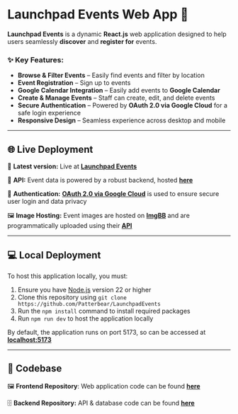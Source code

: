 # Launchpad Events Web App 🚀 

**Launchpad Events** is a dynamic **React.js** web application designed to help users seamlessly **discover** and **register for** events.

### ✨ Key Features:  
- **Browse & Filter Events** – Easily find events and filter by location  
- **Event Registration** – Sign up to events
- **Google Calendar Integration** – Easily add events to **Google Calendar**
- **Create & Manage Events** – Staff can create, edit, and delete events 
- **Secure Authentication** – Powered by **OAuth 2.0 via Google Cloud** for a safe login experience  
- **Responsive Design** – Seamless experience across desktop and mobile  

---  

## 🌐 Live Deployment  

🛜 **Latest version:**  Live at **[Launchpad Events](https://launchpad-events.netlify.app)**

📡 **API:** Event data is powered by a robust backend, hosted **[here](https://launchpad-events-platform.onrender.com/api/events)**

🔐 **Authentication:** [**OAuth 2.0 via Google Cloud**](https://developers.google.com/identity/protocols/oauth2) is used to ensure secure user login and data privacy

🖼️ **Image Hosting:** Event images are hosted on [**ImgBB**](https://imgbb.com/) and are programmatically uploaded using their [**API**](https://api.imgbb.com/)

---

## 💻 Local Deployment

To host this application locally, you must:

1. Ensure you have [Node.js](https://nodejs.org/en/download) version 22 or higher
2. Clone this repository using `git clone https://github.com/Patterbear/LaunchpadEvents`
3. Run the `npm install` command to install required packages
4. Run `npm run dev` to host the application locally

By default, the application runs on port 5173, so can be accessed at [**localhost:5173**](http://localhost:5173)



---

## 💾 Codebase

🖼️ **Frontend Repository**: Web application code can be found **[here](https://github.com/Patterbear/LaunchpadEvents)**

🗄️ **Backend Repository:** API & database code can be found **[here](https://github.com/Patterbear/LaunchpadEvents-API)**
